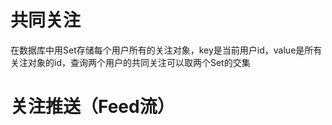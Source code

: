 # 共同关注
在数据库中用Set存储每个用户所有的关注对象，key是当前用户id，value是所有关注对象的id，查询两个用户的共同关注可以取两个Set的交集

# 关注推送（Feed流）
<!--stackedit_data:
eyJoaXN0b3J5IjpbLTE4NzQ1MTY2NTUsLTc4NzIyNzkwOF19
-->